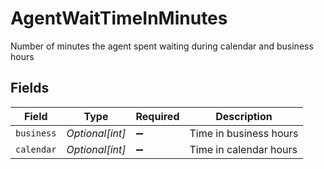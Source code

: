 # AgentWaitTimeInMinutes

Number of minutes the agent spent waiting during calendar and business hours


## Fields

| Field                  | Type                   | Required               | Description            |
| ---------------------- | ---------------------- | ---------------------- | ---------------------- |
| `business`             | *Optional[int]*        | :heavy_minus_sign:     | Time in business hours |
| `calendar`             | *Optional[int]*        | :heavy_minus_sign:     | Time in calendar hours |